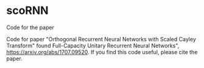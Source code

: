 # scoRNN
Code for the paper 



Code for paper "Orthogonal Recurrent Neural Networks with Scaled Cayley Transform" found Full-Capacity Unitary Recurrent Neural Networks", https://arxiv.org/abs/1707.09520. If you find this code useful, please cite the paper.

